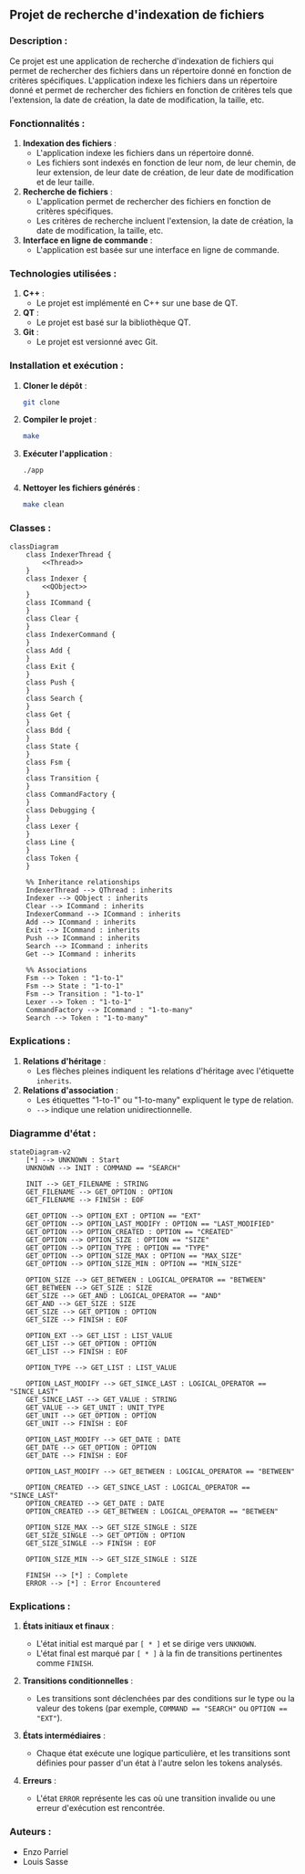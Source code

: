 
## Projet de recherche d'indexation de fichiers

### Description :
Ce projet est une application de recherche d'indexation de fichiers qui permet de rechercher des fichiers dans un répertoire donné en fonction de critères spécifiques. L'application indexe les fichiers dans un répertoire donné et permet de rechercher des fichiers en fonction de critères tels que l'extension, la date de création, la date de modification, la taille, etc.

### Fonctionnalités :
1. **Indexation des fichiers** :
    - L'application indexe les fichiers dans un répertoire donné.
    - Les fichiers sont indexés en fonction de leur nom, de leur chemin, de leur extension, de leur date de création, de leur date de modification et de leur taille.
2. **Recherche de fichiers** :
    - L'application permet de rechercher des fichiers en fonction de critères spécifiques.
    - Les critères de recherche incluent l'extension, la date de création, la date de modification, la taille, etc.
3. **Interface en ligne de commande** :
    - L'application est basée sur une interface en ligne de commande.

### Technologies utilisées :
1. **C++** :
    - Le projet est implémenté en C++ sur une base de QT.
2. **QT** :
    - Le projet est basé sur la bibliothèque QT.
3. **Git** :
    - Le projet est versionné avec Git.

### Installation et exécution :
1. **Cloner le dépôt** :
    ```bash
    git clone
    ```
2. **Compiler le projet** :
    ```bash
    make
    ```
3. **Exécuter l'application** :
    ```bash
    ./app
    ```
4. **Nettoyer les fichiers générés** :
    ```bash
    make clean
    ```

### Classes :
```mermaid
classDiagram
    class IndexerThread {
        <<Thread>>
    }
    class Indexer {
        <<QObject>>
    }
    class ICommand {
    }
    class Clear {
    }
    class IndexerCommand {
    }
    class Add {
    }
    class Exit {
    }
    class Push {
    }
    class Search {
    }
    class Get {
    }
    class Bdd {
    }
    class State {
    }
    class Fsm {
    }
    class Transition {
    }
    class CommandFactory {
    }
    class Debugging {
    }
    class Lexer {
    }
    class Line {
    }
    class Token {
    }

    %% Inheritance relationships
    IndexerThread --> QThread : inherits
    Indexer --> QObject : inherits
    Clear --> ICommand : inherits
    IndexerCommand --> ICommand : inherits
    Add --> ICommand : inherits
    Exit --> ICommand : inherits
    Push --> ICommand : inherits
    Search --> ICommand : inherits
    Get --> ICommand : inherits

    %% Associations
    Fsm --> Token : "1-to-1"
    Fsm --> State : "1-to-1"
    Fsm --> Transition : "1-to-1"
    Lexer --> Token : "1-to-1"
    CommandFactory --> ICommand : "1-to-many"
    Search --> Token : "1-to-many"
```

### Explications :
1. **Relations d'héritage** :
    - Les flèches pleines indiquent les relations d'héritage avec l'étiquette `inherits`.
2. **Relations d'association** :
    - Les étiquettes "1-to-1" ou "1-to-many" expliquent le type de relation.
    - `-->` indique une relation unidirectionnelle.

### Diagramme d'état :
```mermaid
stateDiagram-v2
    [*] --> UNKNOWN : Start
    UNKNOWN --> INIT : COMMAND == "SEARCH"

    INIT --> GET_FILENAME : STRING
    GET_FILENAME --> GET_OPTION : OPTION
    GET_FILENAME --> FINISH : EOF

    GET_OPTION --> OPTION_EXT : OPTION == "EXT"
    GET_OPTION --> OPTION_LAST_MODIFY : OPTION == "LAST_MODIFIED"
    GET_OPTION --> OPTION_CREATED : OPTION == "CREATED"
    GET_OPTION --> OPTION_SIZE : OPTION == "SIZE"
    GET_OPTION --> OPTION_TYPE : OPTION == "TYPE"
    GET_OPTION --> OPTION_SIZE_MAX : OPTION == "MAX_SIZE"
    GET_OPTION --> OPTION_SIZE_MIN : OPTION == "MIN_SIZE"

    OPTION_SIZE --> GET_BETWEEN : LOGICAL_OPERATOR == "BETWEEN"
    GET_BETWEEN --> GET_SIZE : SIZE
    GET_SIZE --> GET_AND : LOGICAL_OPERATOR == "AND"
    GET_AND --> GET_SIZE : SIZE
    GET_SIZE --> GET_OPTION : OPTION
    GET_SIZE --> FINISH : EOF

    OPTION_EXT --> GET_LIST : LIST_VALUE
    GET_LIST --> GET_OPTION : OPTION
    GET_LIST --> FINISH : EOF

    OPTION_TYPE --> GET_LIST : LIST_VALUE

    OPTION_LAST_MODIFY --> GET_SINCE_LAST : LOGICAL_OPERATOR == "SINCE_LAST"
    GET_SINCE_LAST --> GET_VALUE : STRING
    GET_VALUE --> GET_UNIT : UNIT_TYPE
    GET_UNIT --> GET_OPTION : OPTION
    GET_UNIT --> FINISH : EOF

    OPTION_LAST_MODIFY --> GET_DATE : DATE
    GET_DATE --> GET_OPTION : OPTION
    GET_DATE --> FINISH : EOF

    OPTION_LAST_MODIFY --> GET_BETWEEN : LOGICAL_OPERATOR == "BETWEEN"

    OPTION_CREATED --> GET_SINCE_LAST : LOGICAL_OPERATOR == "SINCE_LAST"
    OPTION_CREATED --> GET_DATE : DATE
    OPTION_CREATED --> GET_BETWEEN : LOGICAL_OPERATOR == "BETWEEN"

    OPTION_SIZE_MAX --> GET_SIZE_SINGLE : SIZE
    GET_SIZE_SINGLE --> GET_OPTION : OPTION
    GET_SIZE_SINGLE --> FINISH : EOF

    OPTION_SIZE_MIN --> GET_SIZE_SINGLE : SIZE

    FINISH --> [*] : Complete
    ERROR --> [*] : Error Encountered
```

### Explications :
1. **États initiaux et finaux** :
    - L'état initial est marqué par `[ * ]` et se dirige vers `UNKNOWN`.
    - L'état final est marqué par `[ * ]` à la fin de transitions pertinentes comme `FINISH`.

2. **Transitions conditionnelles** :
    - Les transitions sont déclenchées par des conditions sur le type ou la valeur des tokens (par exemple, `COMMAND == "SEARCH"` ou `OPTION == "EXT"`).

3. **États intermédiaires** :
    - Chaque état exécute une logique particulière, et les transitions sont définies pour passer d'un état à l'autre selon les tokens analysés.

4. **Erreurs** :
    - L'état `ERROR` représente les cas où une transition invalide ou une erreur d'exécution est rencontrée.


### Auteurs :
- Enzo Parriel
- Louis Sasse
